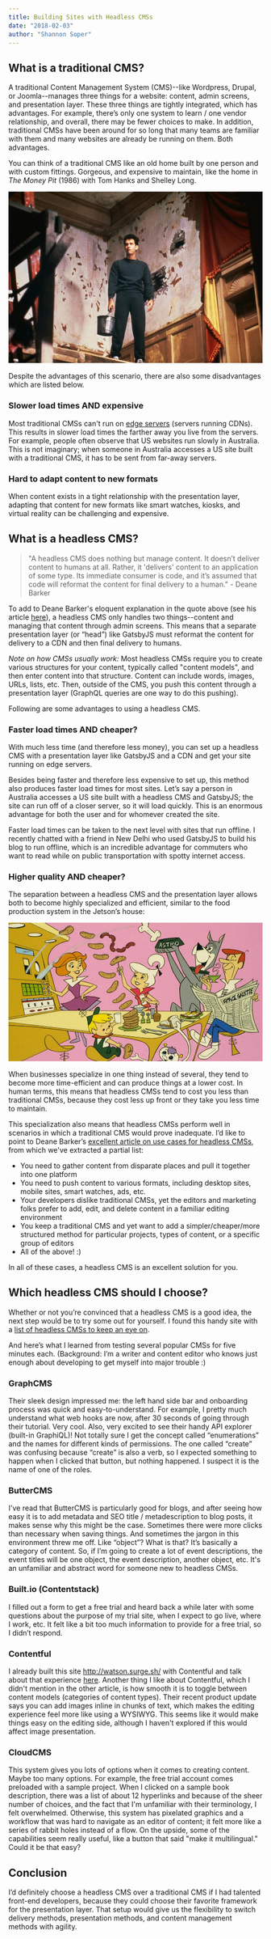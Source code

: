 ```yaml
---
title: Building Sites with Headless CMSs
date: "2018-02-03"
author: "Shannon Soper"
---
```


## What is a traditional CMS?

A traditional Content Management System (CMS)--like Wordpress, Drupal, or Joomla--manages three things for a website: content, admin screens, and presentation layer. These three things are tightly integrated, which has advantages. For example, there’s only one system to learn / one vendor relationship, and overall, there may be fewer choices to make. In addition, traditional CMSs have been around for so long that many teams are familiar with them and many websites are already be running on them. Both advantages.

You can think of a traditional CMS like an old home built by one person and with custom fittings. Gorgeous, and expensive to maintain, like the home in _The Money Pit_ (1986) with Tom Hanks and Shelley Long.

![Tom Hanks on a staircase that is falling apart](money-pit-2.jpeg)

Despite the advantages of this scenario, there are also some disadvantages which are listed below.

### Slower load times AND expensive

Most traditional CMSs can't run on [edge servers](https://www.cloudflare.com/learning/cdn/glossary/edge-server/) (servers running CDNs). This results in slower load times the farther away you live from the servers. For example, people often observe that US websites run slowly in Australia. This is not imaginary; when someone in Australia accesses a US site built with a traditional CMS, it has to be sent from far-away servers.

### Hard to adapt content to new formats

When content exists in a tight relationship with the presentation layer, adapting that content for new formats like smart watches, kiosks, and virtual reality can be challenging and expensive.


## What is a headless CMS?

> "A headless CMS does nothing but manage content. It doesn’t deliver content to humans at all. Rather, it
> 'delivers' content to an application of some type. Its immediate consumer is code, and it’s assumed that
> code will reformat the content for final delivery to a human." - Deane Barker

To add to Deane Barker's eloquent explanation in the quote above (see his article [here](https://gadgetopia.com/post/9743)), a headless CMS only handles two things--content and managing that content through admin screens. This means that a separate presentation layer (or “head”) like GatsbyJS must reformat the content for delivery to a CDN and then final delivery to humans.

*Note on how CMSs usually work:* Most headless CMSs require you to create various structures for your content, typically called "content models", and then enter content into that structure. Content can include words, images, URLs, lists, etc. Then, outside of the CMS, you push this content through a presentation layer (GraphQL queries are one way to do this pushing).

Following are some advantages to using a headless CMS.

### Faster load times AND cheaper?

With much less time (and therefore less money), you can set up a headless CMS with a presentation layer like GatsbyJS and a CDN and get your site running on edge servers.

Besides being faster and therefore less expensive to set up, this method also produces faster load times for most sites. Let’s say a person in Australia accesses a US site built with a headless CMS and GatsbyJS; the site can run off of a closer server, so it will load quickly. This is an enormous advantage for both the user and for whomever created the site.

Faster load times can be taken to the next level with sites that run offline. I recently chatted with a friend in New Delhi who used GatsbyJS to build his blog to run offline, which is an incredible advantage for commuters who want to read while on public transportation with spotty internet access.

### Higher quality AND cheaper?

The separation between a headless CMS and the presentation layer allows both to become highly specialized and efficient, similar to the food production system in the Jetson’s house:

![The Jetson’s microwave shoots food at them and makes it so easy to eat!](the-jetsons.jpeg)

When businesses specialize in one thing instead of several, they tend to become more time-efficient and can produce things at a lower cost. In human terms, this means that headless CMSs tend to cost you less than traditional CMSs, because they cost less up front or they take you less time to maintain. 

This specialization also means that headless CMSs perform well in scenarios in which a traditional CMS would prove inadequate. I’d like to point to Deane Barker’s [excellent article on use cases for headless CMSs](https://gadgetopia.com/post/9743), from which we've extracted a partial list:

* You need to gather content from disparate places and pull it together into one platform
* You need to push content to various formats, including desktop sites, mobile sites, smart watches, ads, etc.
* Your developers dislike traditional CMSs, yet the editors and marketing folks prefer to add, edit, and delete content in a familiar editing environment
* You keep a traditional CMS and yet want to add a simpler/cheaper/more structured method for particular projects, types of content, or a specific group of editors
* All of the above! :)

In all of these cases, a headless CMS is an excellent solution for you.


## Which headless CMS should I choose?

Whether or not you’re convinced that a headless CMS is a good idea, the next step would be to try some out for yourself. I found this handy site with a [list of headless CMSs to keep an eye on](https://headlesscms.org/about/).

And here’s what I learned from testing several popular CMSs for five minutes each. (Background: I’m a writer and content editor who knows just enough about developing to get myself into major trouble :)

### GraphCMS

Their sleek design impressed me: the left hand side bar and onboarding process was quick and easy-to-understand. For example, I pretty much understand what web hooks are now, after 30 seconds of going through their tutorial. Very cool. Also, very excited to see their handy API explorer (built-in GraphiQL)! Not totally sure I get the concept called “enumerations” and the names for different kinds of permissions. The one called “create” was confusing because “create” is also a verb, so I expected something to happen when I clicked that button, but nothing happened. I suspect it is the name of one of the roles.

### ButterCMS

I've read that ButterCMS is particularly good for blogs, and after seeing how easy it is to add metadata and SEO title / metadescription to blog posts, it makes sense why this might be the case. Sometimes there were more clicks than necessary when saving things. And sometimes the jargon in this environment threw me off. Like “object”? What is that? It’s basically a category of content. So, if I’m going to create a lot of event descriptions, the event titles will be one object, the event description, another object, etc. It's an unfamiliar and abstract word for someone new to headless CMSs.

### Built.io (Contentstack)

I filled out a form to get a free trial and heard back a while later with some questions about the purpose of my trial site, when I expect to go live, where I work, etc. It felt like a bit too much information to provide for a free trial, so I didn’t respond.

### Contentful

I already built this site http://watson.surge.sh/ with Contentful and talk about that experience [here](/blog/2018-1-25-building-a-site-with-react-and-contentful/). Another thing I like about Contentful, which I didn't mention in the other article, is how smooth it is to toggle between content models (categories of content types). Their recent product update says you can add images inline in chunks of text, which makes the editing experience feel more like using a WYSIWYG. This seems like it would make things easy on the editing side, although I haven't explored if this would affect image presentation.

### CloudCMS

This system gives you lots of options when it comes to creating content. Maybe too many options. For example, the free trial account comes preloaded with a sample project. When I clicked on a sample book description, there was a list of about 12 hyperlinks and because of the sheer number of choices, and the fact that I'm unfamiliar with their terminology, I felt overwhelmed. Otherwise, this system has pixelated graphics and a workflow that was hard to navigate as an editor of content; it felt more like a series of rabbit holes instead of a flow. On the upside, some of the capabilities seem really useful, like a button that said "make it multilingual." Could it be that easy?


## Conclusion

I’d definitely choose a headless CMS over a traditional CMS if I had talented front-end developers, because they could choose their favorite framework for the presentation layer. That setup would give us the flexibility to switch delivery methods, presentation methods, and content management methods with agility.
